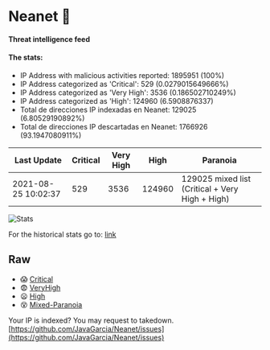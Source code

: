 # Neanet :hocho:
#### Threat intelligence feed
#### The stats:

- IP Address with malicious activities reported: 1895951 (100%)
- IP Address categorized as 'Critical':  529 (0.0279015649666%)
- IP Address categorized as 'Very High':  3536 (0.186502710249%)
- IP Address categorized as 'High':  124960 (6.5908876337)
- Total de direcciones IP indexadas en Neanet:  129025 (6.80529190892%)
- Total de direcciones IP descartadas en Neanet:  1766926 (93.1947080911%)

| Last Update | Critical | Very High | High | Paranoia |
| --- | --- | --- | --- | --- |
| 2021-08-25 10:02:37 | 529 | 3536 | 124960 | 129025 mixed list (Critical + Very High + High)|

![Stats](https://docs.google.com/spreadsheets/d/e/2PACX-1vSnaNMIXVabIpDJjufMlzH7poXnshF3mgd8Is1g9ytUEzVsP5my4Trn8f-xkoLLQ38xpL3HtmUexLo6/pubchart?oid=501124687&format=image)

For the historical stats go to: [link](/stats.csv)
## Raw
- :scream: [Critical](https://raw.githubusercontent.com/JavaGarcia/Neanet/master/blacklists/neanet_critical.txt)
- :fearful: [VeryHigh](https://raw.githubusercontent.com/JavaGarcia/Neanet/master/blacklists/neanet_veryHigh.txtt)
- :frowning: [High](https://raw.githubusercontent.com/JavaGarcia/Neanet/master/blacklists/neanet_high.txt)
- :dizzy_face: [Mixed-Paranoia](https://raw.githubusercontent.com/JavaGarcia/Neanet/master/blacklists/neanet_all.txt)


Your IP is indexed? You may request to takedown. [https://github.com/JavaGarcia/Neanet/issues](https://github.com/JavaGarcia/Neanet/issues)














































































































































































































































































































































































































































































































































































































































































































































































































































































































































































































































































































































































































































































































































































































































































































































































































































































































































































































































































































































































































































































































































































































































































































































































































































































































































































































































































































































































































































































































































































































































































































































































































































































































































































































































































































































































































































































































































































































































































































































































































































































































































































































































































































































































































































































































































































































































































































































































































































































































































































































































































































































































































































































































































































































































































































































































































































































































































































































































































































































































































































































































































































































































































































































































































































































































































































































































































































































































































































































































































































































































































































































































































































































































































































































































































































































































































































































































































































































































































































































































































































































































































































































































































































































































































































































































